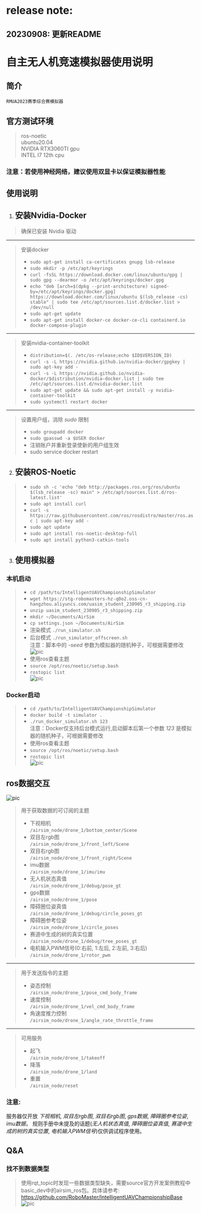 # release note:
## 20230908: 更新README


# __自主无人机竞速模拟器使用说明__  
## 简介
    RMUA2023赛季综合赛模拟器

## 官方测试环境
> ros-noetic  
> ubuntu20.04  
> NVIDIA RTX3060TI gpu   
> INTEL I7 12th cpu  
### 注意：若使用神经网络，建议使用双显卡以保证模拟器性能

## 使用说明
1. ## 安装Nvidia-Docker  
>确保已安装 Nvidia 驱动  
----
>安装docker
>+ `sudo apt-get install ca-certificates gnupg lsb-release`
>+ `sudo mkdir -p /etc/apt/keyrings`
>+ `curl -fsSL https://download.docker.com/linux/ubuntu/gpg | sudo gpg --dearmor -o /etc/apt/keyrings/docker.gpg`
>+ `echo "deb [arch=$(dpkg --print-architecture) signed-by=/etc/apt/keyrings/docker.gpg] https://download.docker.com/linux/ubuntu $(lsb_release -cs) stable" | sudo tee /etc/apt/sources.list.d/docker.list > /dev/null`
>+ `sudo apt-get update`
>+ `sudo apt-get install docker-ce docker-ce-cli containerd.io docker-compose-plugin`
----
>安装nvidia-container-toolkit
>+ `distribution=$(. /etc/os-release;echo $ID$VERSION_ID)`
>+ `curl -s -L https://nvidia.github.io/nvidia-docker/gpgkey | sudo apt-key add -`
>+ `curl -s -L https://nvidia.github.io/nvidia-docker/$distribution/nvidia-docker.list | sudo tee /etc/apt/sources.list.d/nvidia-docker.list`
>+ `sudo apt-get update && sudo apt-get install -y nvidia-container-toolkit`
>+ `sudo systemctl restart docker`
---
>设置用户组，消除 *sudo* 限制  
>+ `sudo groupadd docker`  
>+ `sudo gpasswd -a $USER docker`  
>+ 注销账户并重新登录使新的用户组生效
>+ sudo service docker restart
2. ## 安装ROS-Noetic 
>+ `sudo sh -c 'echo "deb http://packages.ros.org/ros/ubuntu $(lsb_release -sc) main" > /etc/apt/sources.list.d/ros-latest.list'`   
>+ `sudo apt install curl `  
>+ `curl -s https://raw.githubusercontent.com/ros/rosdistro/master/ros.asc | sudo apt-key add -`   
>+ `sudo apt update`
>+ `sudo apt install ros-noetic-desktop-full`
>+ `sudo apt install python3-catkin-tools`

3. ## 使用模拟器
### 本机启动
>+ `cd /path/to/IntelligentUAVChampionshipSimulator`  
>+ `wget https://stg-robomasters-hz-q0o2.oss-cn-hangzhou.aliyuncs.com/uasim_student_230905_r3_shipping.zip`  
>+ `unzip uasim_student_230905_r3_shipping.zip`  
>+ `mkdir ~/Documents/AirSim`  
>+ `cp settings.json ~/Documents/AirSim`   
>+ 渲染模式  `./run_simulator.sh`  
>+ 后台模式  `./run_simulator_offscreen.sh`     
注意：脚本中的 _-seed_ 参数为模拟器的随机种子，可根据需要修改   
![pic](./docs/渲染模式.png) 
>+ 使用ros查看主题  
>+ `source /opt/ros/noetic/setup.bash`    
>+ `rostopic list`    
![pic](./docs/topic.png)   

### Docker启动
>+ `cd /path/to/IntelligentUAVChampionshipSimulator` 
>+ `docker build -t simulator .`  
>+ `./run_docker_simulator.sh 123`  
注意：Docker仅支持后台模式运行,启动脚本后第一个参数 _123_ 是模拟器的随机种子，可根据需要修改     
>+ 使用ros查看主题    
>+ `source /opt/ros/noetic/setup.bash`     
>+ `rostopic list`    
![pic](./docs/topic.png)  

## ros数据交互
![pic](./docs/5.png)   
>用于获取数据的可订阅的主题  
>+ 下视相机   
`/airsim_node/drone_1/bottom_center/Scene`  
>+ 双目左rgb图  
`/airsim_node/drone_1/front_left/Scene`
>+ 双目右rgb图    
`/airsim_node/drone_1/front_right/Scene`
>+ imu数据  
`/airsim_node/drone_1/imu/imu`
>+ 无人机状态真值  
`/airsim_node/drone_1/debug/pose_gt`
>+ gps数据  
`/airsim_node/drone_1/pose`
>+ 障碍圈位姿真值  
`/airsim_node/drone_1/debug/circle_poses_gt`  
>+ 障碍圈参考位姿    
`/airsim_node/drone_1/circle_poses`  
>+ 赛道中生成的树的真实位置  
`/airsim_node/drone_1/debug/tree_poses_gt`
>+ 电机输入PWM信号(0:右前, 1:左后, 2:左前, 3:右后)  
`/airsim_node/drone_1/rotor_pwm`  
----
>用于发送指令的主题
>+ 姿态控制  
`/airsim_node/drone_1/pose_cmd_body_frame` 
>+ 速度控制   
`/airsim_node/drone_1/vel_cmd_body_frame`
>+ 角速度推力控制  
`/airsim_node/drone_1/angle_rate_throttle_frame`
----
>可用服务   
>+ 起飞   
`/airsim_node/drone_1/takeoff`   
>+ 降落   
`/airsim_node/drone_1/land`   
>+ 重置   
`/airsim_node/reset` 
### 注意:   
服务器仅开放 _下视相机_, _双目左rgb图_, _双目右rgb图_, _gps数据_, _障碍圈参考位姿_, _imu数据_， 规则手册中未提及的话题(_无人机状态真值_, _障碍圈位姿真值_, _赛道中生成的树的真实位置_, _电机输入PWM信号_)仅供调试程序使用。


## Q&A

### 找不到数据类型
> 使用rqt_topic时发现一些数据类型缺失，需要source官方开发案例教程中basic_dev中的airsim_ros包。具体请参考: https://github.com/RoboMaster/IntelligentUAVChampionshipBase
![pic](./docs/no_data_type.png)  



